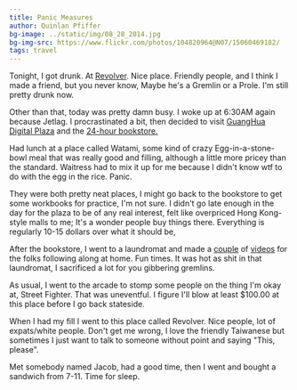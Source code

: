 ```yaml
---
title: Panic Measures
author: Quinlan Pfiffer
bg-image: ../static/img/08_28_2014.jpg
bg-img-src: https://www.flickr.com/photos/104820964@N07/15060469182/
tags: travel
---
```


Tonight, I got drunk. At [Revolver](https://www.facebook.com/revolver.taipei).
Nice place. Friendly people, and I think I made a friend, but you never know,
Maybe he's a Gremlin or a Prole. I'm still pretty drunk now.

Other than that, today was pretty damn busy. I woke up at 6:30AM again because
Jetlag. I procrastinated a bit, then decided to visit [GuangHua Digital
Plaza](https://en.wikipedia.org/wiki/Guang_Hua_Digital_Plaza) and the [24-hour
bookstore.](http://www.guide.taiwan-adventures.com/2011/eslite-24-hour-bookstore/)

Had lunch at a place called Watami, some kind of crazy Egg-in-a-stone-bowl meal
that was really good and filling, although a little more pricey than the
standard. Waitress had to mix it up for me because I didn't know wtf to do with
the egg in the rice. Panic.

They were both pretty neat places, I might go back to the bookstore to get some
workbooks for practice, I'm not sure. I didn't go late enough in the day for the
plaza to be of any real interest, felt like overpriced Hong Kong-style malls to
me; It's a wonder people buy things there. Everything is regularly 10-15 dollars
over what it should be,

After the bookstore, I went to a laundromat and made a
[couple](https://www.youtube.com/watch?v=coLetbqAqEU) of
[videos](https://www.youtube.com/watch?v=8t5fsVhKpEw) for the folks following
along at home. Fun times. It was hot as shit in that laundromat, I sacrificed a
lot for you gibbering gremlins.

As usual, I went to the arcade to stomp some people on the thing I'm okay at,
Street Fighter. That was uneventful. I figure I'll blow at least $100.00 at this
place before I go back stateside.

When I had my fill I went to this place called Revolver. Nice people, lot of
expats/white people. Don't get me wrong, I love the friendly Taiwanese but
sometimes I just want to talk to someone without point and saying "This,
please".

Met somebody named Jacob, had a good time, then I went and bought a sandwich
from 7-11. Time for sleep.
